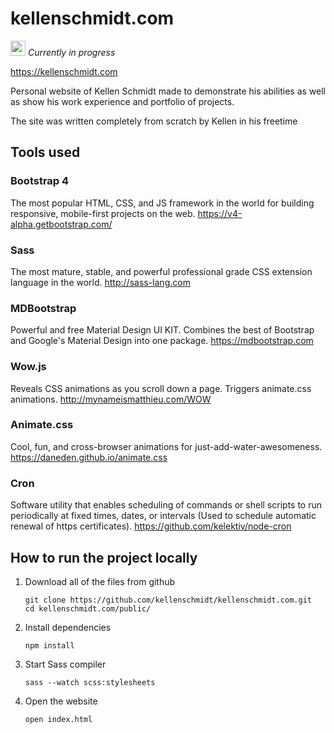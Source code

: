 # kellenschmidt.com
<img src="https://varahund.files.wordpress.com/2016/06/varning.jpg" width=24/><i>  Currently in progress</i>

https://kellenschmidt.com

Personal website of Kellen Schmidt made to demonstrate his abilities as well as show his work experience and portfolio of projects.

The site was written completely from scratch by Kellen in his freetime

## Tools used
### Bootstrap 4
The most popular HTML, CSS, and JS framework in the world for building responsive, mobile-first projects on the web. https://v4-alpha.getbootstrap.com/

### Sass
The most mature, stable, and powerful professional grade CSS extension language in the world.
http://sass-lang.com

### MDBootstrap
Powerful and free Material Design UI KIT. Combines the best of Bootstrap and Google's Material Design into one package.
https://mdbootstrap.com

### Wow.js
Reveals CSS animations as you scroll down a page. Triggers animate.css animations.
http://mynameismatthieu.com/WOW

### Animate.css
Cool, fun, and cross-browser animations for just-add-water-awesomeness.
https://daneden.github.io/animate.css

### Cron
Software utility that enables scheduling of commands or shell scripts to run periodically at fixed times, dates, or intervals (Used to schedule automatic renewal of https certificates). https://github.com/kelektiv/node-cron

## How to run the project locally
1. Download all of the files from github
    ```
    git clone https://github.com/kellenschmidt/kellenschmidt.com.git
    cd kellenschmidt.com/public/
    ```
2. Install dependencies
    ```
    npm install
    ```
3. Start Sass compiler
    ```
    sass --watch scss:stylesheets
    ```
4. Open the website
    ```
    open index.html
    ```
